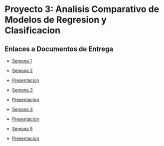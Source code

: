 # Proyecto 3: Analisis Comparativo de Modelos de Regresion y Clasificacion
## Enlaces a Documentos de Entrega
- [Semana 1](https://uvggt-my.sharepoint.com/:w:/r/personal/cam22155_uvg_edu_gt/Documents/Mineria%20Proyecto3.docx?d=waa0459b8fe454df3afbd6198dfcb833c&csf=1&web=1&e=TelFK9)

- [Semana 2]()

- [Presentacion](https://www.canva.com/design/DAGl44grL7A/h1yhwlQL5N95VapzKgh3WQ/edit?utm_content=DAGl44grL7A&utm_campaign=designshare&utm_medium=link2&utm_source=sharebutton)

- [Semana 3]()

- [Presentacion](https://www.canva.com/design/DAGmjMKrNd0/PuqCjHkPnwf0xrjLI-m2bw/edit?utm_content=DAGmjMKrNd0&utm_campaign=designshare&utm_medium=link2&utm_source=sharebutton)

- [Semana 4]()

- [Presentacion](https://www.canva.com/design/DAGnNCl-jCQ/WRMCBoZUBRbR6XzMKm4W_w/edit?utm_content=DAGnNCl-jCQ&utm_campaign=designshare&utm_medium=link2&utm_source=sharebutton)


- [Semana 5]()

- [Presentacion](https://www.canva.com/design/DAGnvdE8qA8/ogHFg9BU6zTMQJ3OJhdKwg/edit?utm_content=DAGnvdE8qA8&utm_campaign=designshare&utm_medium=link2&utm_source=sharebutton)

